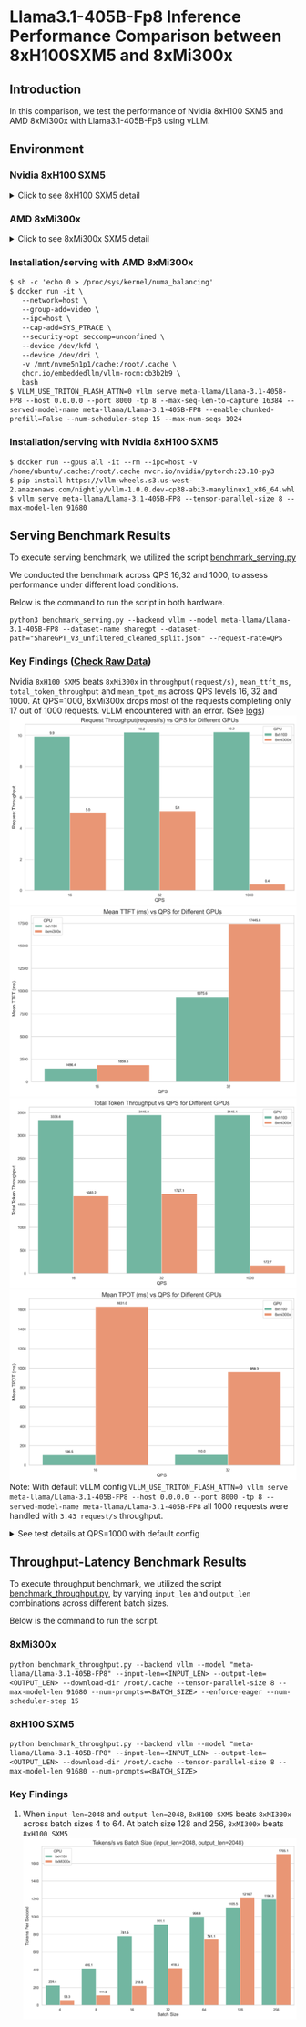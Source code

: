 # Llama3.1-405B-Fp8 Inference Performance Comparison between 8xH100SXM5 and 8xMi300x

## Introduction
In this comparison, we test the performance of Nvidia 8xH100 SXM5 and AMD 8xMi300x with Llama3.1-405B-Fp8 using vLLM.

## Environment
### Nvidia 8xH100 SXM5
<details>
<summary>Click to see 8xH100 SXM5 detail</summary>

    PyTorch version: 2.5.1+cu124
    Is debug build: False
    CUDA used to build PyTorch: 12.4
    ROCM used to build PyTorch: N/A

    OS: Ubuntu 22.04.3 LTS (x86_64)
    GCC version: (Ubuntu 11.4.0-1ubuntu1~22.04) 11.4.0
    Clang version: Could not collect
    CMake version: version 3.27.6
    Libc version: glibc-2.35
    
    Python version: 3.10.12 (main, Jun 11 2023, 05:26:28) [GCC 11.4.0] (64-bit runtime)
    Python platform: Linux-6.8.0-47-generic-x86_64-with-glibc2.35
    Is CUDA available: True
    CUDA runtime version: 12.2.140
    CUDA_MODULE_LOADING set to: LAZY
    GPU models and configuration: 
    GPU 0: NVIDIA H100 80GB HBM3
    GPU 1: NVIDIA H100 80GB HBM3
    GPU 2: NVIDIA H100 80GB HBM3
    GPU 3: NVIDIA H100 80GB HBM3
    GPU 4: NVIDIA H100 80GB HBM3
    GPU 5: NVIDIA H100 80GB HBM3
    GPU 6: NVIDIA H100 80GB HBM3
    GPU 7: NVIDIA H100 80GB HBM3

    Nvidia driver version: 550.90.12
    cuDNN version: Probably one of the following:
    /usr/lib/x86_64-linux-gnu/libcudnn.so.8.9.5
    /usr/lib/x86_64-linux-gnu/libcudnn_adv_infer.so.8.9.5
    /usr/lib/x86_64-linux-gnu/libcudnn_adv_train.so.8.9.5
    /usr/lib/x86_64-linux-gnu/libcudnn_cnn_infer.so.8.9.5
    /usr/lib/x86_64-linux-gnu/libcudnn_cnn_train.so.8.9.5
    /usr/lib/x86_64-linux-gnu/libcudnn_ops_infer.so.8.9.5
    /usr/lib/x86_64-linux-gnu/libcudnn_ops_train.so.8.9.5
    HIP runtime version: N/A
    MIOpen runtime version: N/A
    Is XNNPACK available: True
    
    CPU:
    Architecture:                         x86_64
    CPU op-mode(s):                       32-bit, 64-bit
    Address sizes:                        52 bits physical, 57 bits virtual
    Byte Order:                           Little Endian
    CPU(s):                               208
    On-line CPU(s) list:                  0-207
    Vendor ID:                            GenuineIntel
    Model name:                           Intel(R) Xeon(R) Platinum 8480+
    CPU family:                           6
    Model:                                143
    Thread(s) per core:                   2
    Core(s) per socket:                   52
    Socket(s):                            2
    Stepping:                             8
    BogoMIPS:                             4000.00
    Flags:                                fpu vme de pse tsc msr pae mce cx8 apic sep mtrr pge mca cmov pat pse36 clflush mmx fxsr sse sse2 ss ht syscall nx pdpe1gb rdtscp lm constant_tsc arch_perfmon rep_good nopl xtopology cpuid tsc_known_freq pni pclmulqdq vmx ssse3 fma cx16 pdcm pcid sse4_1 sse4_2 x2apic movbe popcnt tsc_deadline_timer aes xsave avx f16c rdrand hypervisor lahf_lm abm 3dnowprefetch cpuid_fault ssbd ibrs ibpb stibp ibrs_enhanced tpr_shadow flexpriority ept vpid ept_ad fsgsbase tsc_adjust bmi1 avx2 smep bmi2 erms invpcid avx512f avx512dq rdseed adx smap avx512ifma clflushopt clwb avx512cd sha_ni avx512bw avx512vl xsaveopt xsavec xgetbv1 xsaves avx_vnni avx512_bf16 wbnoinvd arat vnmi avx512vbmi umip pku ospke waitpkg avx512_vbmi2 gfni vaes vpclmulqdq avx512_vnni avx512_bitalg avx512_vpopcntdq la57 rdpid bus_lock_detect cldemote movdiri movdir64b fsrm md_clear serialize tsxldtrk avx512_fp16 arch_capabilities
    Virtualization:                       VT-x
    Hypervisor vendor:                    KVM
    Virtualization type:                  full
    L1d cache:                            6.5 MiB (208 instances)
    L1i cache:                            6.5 MiB (208 instances)
    L2 cache:                             416 MiB (104 instances)
    L3 cache:                             32 MiB (2 instances)
    NUMA node(s):                         2
    NUMA node0 CPU(s):                    0-103
    NUMA node1 CPU(s):                    104-207
    Vulnerability Gather data sampling:   Not affected
    Vulnerability Itlb multihit:          Not affected
    Vulnerability L1tf:                   Not affected
    Vulnerability Mds:                    Not affected
    Vulnerability Meltdown:               Not affected
    Vulnerability Mmio stale data:        Unknown: No mitigations
    Vulnerability Reg file data sampling: Not affected
    Vulnerability Retbleed:               Not affected
    Vulnerability Spec rstack overflow:   Not affected
    Vulnerability Spec store bypass:      Mitigation; Speculative Store Bypass disabled via prctl
    Vulnerability Spectre v1:             Mitigation; usercopy/swapgs barriers and __user pointer sanitization
    Vulnerability Spectre v2:             Mitigation; Enhanced / Automatic IBRS; IBPB conditional; RSB filling; PBRSB-eIBRS SW sequence; BHI SW loop, KVM SW loop
    Vulnerability Srbds:                  Not affected
    Vulnerability Tsx async abort:        Mitigation; TSX disabled
    
    Versions of relevant libraries:
    [pip3] numpy==1.26.4
    [pip3] nvidia-cublas-cu12==12.4.5.8
    [pip3] nvidia-cuda-cupti-cu12==12.4.127
    [pip3] nvidia-cuda-nvrtc-cu12==12.4.127
    [pip3] nvidia-cuda-runtime-cu12==12.4.127
    [pip3] nvidia-cudnn-cu12==9.1.0.70
    [pip3] nvidia-cufft-cu12==11.2.1.3
    [pip3] nvidia-curand-cu12==10.3.5.147
    [pip3] nvidia-cusolver-cu12==11.6.1.9
    [pip3] nvidia-cusparse-cu12==12.3.1.170
    [pip3] nvidia-dali-cuda120==1.30.0
    [pip3] nvidia-ml-py==12.560.30
    [pip3] nvidia-nccl-cu12==2.21.5
    [pip3] nvidia-nvjitlink-cu12==12.4.127
    [pip3] nvidia-nvtx-cu12==12.4.127
    [pip3] nvidia-pyindex==1.0.9
    [pip3] onnx==1.14.0
    [pip3] pynvml==11.4.1
    [pip3] pytorch-quantization==2.1.2
    [pip3] pyzmq==25.1.1
    [pip3] torch==2.5.1
    [pip3] torch-tensorrt==0.0.0
    [pip3] torchdata==0.7.0a0
    [pip3] torchtext==0.16.0a0
    [pip3] torchvision==0.20.1
    [pip3] transformers==4.46.2
    [pip3] triton==3.1.0
    [conda] Could not collect
    ROCM Version: Could not collect
    Neuron SDK Version: N/A
    vLLM Version: 0.6.3.post2.dev308+gb489fc3c
    vLLM Build Flags:
    CUDA Archs: 5.2 6.0 6.1 7.0 7.2 7.5 8.0 8.6 8.7 9.0+PTX; ROCm: Disabled; Neuron: Disabled
    GPU Topology:
    GPU0	GPU1	GPU2	GPU3	GPU4	GPU5	GPU6	GPU7	NIC0	CPU Affinity	NUMA Affinity	GPU NUMA ID
    GPU0	 X 	NV18	NV18	NV18	NV18	NV18	NV18	NV18	SYS	0-103	0		N/A
    GPU1	NV18	 X 	NV18	NV18	NV18	NV18	NV18	NV18	SYS	0-103	0		N/A
    GPU2	NV18	NV18	 X 	NV18	NV18	NV18	NV18	NV18	SYS	0-103	0		N/A
    GPU3	NV18	NV18	NV18	 X 	NV18	NV18	NV18	NV18	SYS	0-103	0		N/A
    GPU4	NV18	NV18	NV18	NV18	 X 	NV18	NV18	NV18	SYS	104-207	1		N/A
    GPU5	NV18	NV18	NV18	NV18	NV18	 X 	NV18	NV18	SYS	104-207	1		N/A
    GPU6	NV18	NV18	NV18	NV18	NV18	NV18	 X 	NV18	SYS	104-207	1		N/A
    GPU7	NV18	NV18	NV18	NV18	NV18	NV18	NV18	 X 	SYS	104-207	1		N/A
    NIC0	SYS	SYS	SYS	SYS	SYS	SYS	SYS	SYS	 X 				
    
    Legend:
    
      X    = Self
      SYS  = Connection traversing PCIe as well as the SMP interconnect between NUMA nodes (e.g., QPI/UPI)
      NODE = Connection traversing PCIe as well as the interconnect between PCIe Host Bridges within a NUMA node
      PHB  = Connection traversing PCIe as well as a PCIe Host Bridge (typically the CPU)
      PXB  = Connection traversing multiple PCIe bridges (without traversing the PCIe Host Bridge)
      PIX  = Connection traversing at most a single PCIe bridge
      NV#  = Connection traversing a bonded set of # NVLinks
    
    NIC Legend:
    
      NIC0: mlx5_0
    
    NVIDIA_VISIBLE_DEVICES=all
    CUBLAS_VERSION=12.2.5.6
    NVIDIA_REQUIRE_CUDA=cuda>=9.0
    CUDA_CACHE_DISABLE=1
    TORCH_CUDA_ARCH_LIST=5.2 6.0 6.1 7.0 7.2 7.5 8.0 8.6 8.7 9.0+PTX
    NCCL_VERSION=2.19.3
    NVIDIA_DRIVER_CAPABILITIES=compute,utility,video
    NVIDIA_PRODUCT_NAME=PyTorch
    CUDA_VERSION=12.2.2.009
    PYTORCH_VERSION=2.1.0a0+32f93b1
    PYTORCH_BUILD_NUMBER=0
    CUDNN_VERSION=8.9.5.29
    PYTORCH_HOME=/opt/pytorch/pytorch
    LD_LIBRARY_PATH=/usr/local/lib/python3.10/dist-packages/cv2/../../lib64:/usr/local/lib/python3.10/dist-packages/torch/lib:/usr/local/lib/python3.10/dist-packages/torch_tensorrt/lib:/usr/local/cuda/compat/lib:/usr/local/nvidia/lib:/usr/local/nvidia/lib64
    NVIDIA_BUILD_ID=71422337
    CUDA_DRIVER_VERSION=535.104.05
    PYTORCH_BUILD_VERSION=2.1.0a0+32f93b1
    CUDA_HOME=/usr/local/cuda
    CUDA_HOME=/usr/local/cuda
    CUDA_MODULE_LOADING=LAZY
    NVIDIA_REQUIRE_JETPACK_HOST_MOUNTS=
    NVIDIA_PYTORCH_VERSION=23.10
    TORCH_ALLOW_TF32_CUBLAS_OVERRIDE=1
</details>

### AMD 8xMi300x
<details>
<summary>Click to see 8xMi300x SXM5 detail</summary>
       
       Collecting environment information...
       WARNING 11-18 11:00:24 rocm.py:13] `fork` method is not supported by ROCm. VLLM_WORKER_MULTIPROC_METHOD is overridden to `spawn` instead.
       PyTorch version: 2.6.0.dev20240918+rocm6.2
       Is debug build: False
       CUDA used to build PyTorch: N/A
       ROCM used to build PyTorch: 6.2.41133-dd7f95766

       OS: Ubuntu 20.04.6 LTS (x86_64)
       GCC version: (Ubuntu 9.4.0-1ubuntu1~20.04.2) 9.4.0
       Clang version: 18.0.0git (https://github.com/RadeonOpenCompute/llvm-project roc-6.2.0 24292 26466ce804ac523b398608f17388eb6d605a3f09)
       CMake version: version 3.26.4
       Libc version: glibc-2.31       

       Python version: 3.9.19 (main, May  6 2024, 19:43:03)  [GCC 11.2.0] (64-bit runtime)
       Python platform: Linux-6.8.0-48-generic-x86_64-with-glibc2.31
       Is CUDA available: True
       CUDA runtime version: Could not collect
       CUDA_MODULE_LOADING set to: LAZY
       GPU models and configuration: AMD Instinct MI300X (gfx942:sramecc+:xnack-)
       Nvidia driver version: Could not collect
       cuDNN version: Could not collect
       HIP runtime version: 6.2.41133
       MIOpen runtime version: 3.2.0
       Is XNNPACK available: True       

       CPU:
       Architecture:                         x86_64
       CPU op-mode(s):                       32-bit, 64-bit
       Byte Order:                           Little Endian
       Address sizes:                        46 bits physical, 57 bits virtual
       CPU(s):                               128
       On-line CPU(s) list:                  0-127
       Thread(s) per core:                   2
       Core(s) per socket:                   32
       Socket(s):                            2
       NUMA node(s):                         2
       Vendor ID:                            GenuineIntel
       CPU family:                           6
       Model:                                143
       Model name:                           Intel(R) Xeon(R) Platinum 8462Y+
       Stepping:                             8
       CPU MHz:                              798.376
       CPU max MHz:                          4100.0000
       CPU min MHz:                          800.0000
       BogoMIPS:                             5600.00
       Virtualization:                       VT-x
       L1d cache:                            3 MiB
       L1i cache:                            2 MiB
       L2 cache:                             128 MiB
       L3 cache:                             120 MiB
       NUMA node0 CPU(s):                    0,2,4,6,8,10,12,14,16,18,20,22,24,26,28,30,32,34,36,38,40,42,44,46,48,50,52,54,56,58,60,62,64,66,68,70,72,74,76,78,80,82,84,86,88,90,92,94,96,98,100,102,104,106,108,110,112,114,116,118,120,122,124,126
       NUMA node1 CPU(s):                    1,3,5,7,9,11,13,15,17,19,21,23,25,27,29,31,33,35,37,39,41,43,45,47,49,51,53,55,57,59,61,63,65,67,69,71,73,75,77,79,81,83,85,87,89,91,93,95,97,99,101,103,105,107,109,111,113,115,117,119,121,123,125,127
       Vulnerability Gather data sampling:   Not affected
       Vulnerability Itlb multihit:          Not affected
       Vulnerability L1tf:                   Not affected
       Vulnerability Mds:                    Not affected
       Vulnerability Meltdown:               Not affected
       Vulnerability Mmio stale data:        Not affected
       Vulnerability Reg file data sampling: Not affected
       Vulnerability Retbleed:               Not affected
       Vulnerability Spec rstack overflow:   Not affected
       Vulnerability Spec store bypass:      Mitigation; Speculative Store Bypass disabled via prctl
       Vulnerability Spectre v1:             Mitigation; usercopy/swapgs barriers and __user pointer sanitization
       Vulnerability Spectre v2:             Mitigation; Enhanced / Automatic IBRS; IBPB conditional; RSB filling; PBRSB-eIBRS SW sequence; BHI BHI_DIS_S
       Vulnerability Srbds:                  Not affected
       Vulnerability Tsx async abort:        Not affected
       Flags:                                fpu vme de pse tsc msr pae mce cx8 apic sep mtrr pge mca cmov pat pse36 clflush dts acpi mmx fxsr sse sse2 ss ht tm pbe syscall nx pdpe1gb rdtscp lm constant_tsc art arch_perfmon pebs bts rep_good nopl xtopology nonstop_tsc cpuid aperfmperf tsc_known_freq pni pclmulqdq dtes64 monitor ds_cpl vmx smx est tm2 ssse3 sdbg fma cx16 xtpr pdcm pcid dca sse4_1 sse4_2 x2apic movbe popcnt tsc_deadline_timer aes xsave avx f16c rdrand lahf_lm abm 3dnowprefetch cpuid_fault epb cat_l3 cat_l2 cdp_l3 cdp_l2 ssbd mba ibrs ibpb stibp ibrs_enhanced tpr_shadow flexpriority ept vpid ept_ad fsgsbase tsc_adjust bmi1 avx2 smep bmi2 erms invpcid cqm rdt_a avx512f avx512dq rdseed adx smap avx512ifma clflushopt clwb intel_pt avx512cd sha_ni avx512bw avx512vl xsaveopt xsavec xgetbv1 xsaves cqm_llc cqm_occup_llc cqm_mbm_total cqm_mbm_local split_lock_detect user_shstk avx_vnni avx512_bf16 wbnoinvd dtherm ida arat pln pts hfi vnmi avx512vbmi umip pku ospke waitpkg avx512_vbmi2 gfni vaes vpclmulqdq avx512_vnni avx512_bitalg tme avx512_vpopcntdq la57 rdpid bus_lock_detect cldemote movdiri movdir64b enqcmd fsrm md_clear serialize tsxldtrk pconfig arch_lbr ibt amx_bf16 avx512_fp16 amx_tile amx_int8 flush_l1d arch_capabilities       

       Versions of relevant libraries:
       [pip3] mypy==1.8.0
       [pip3] mypy-extensions==1.0.0
       [pip3] numpy==1.26.4
       [pip3] optree==0.9.1
       [pip3] pytorch-triton-rocm==3.1.0+5fe38ffd73
       [pip3] pyzmq==26.2.0
       [pip3] torch==2.6.0.dev20240918+rocm6.2
       [pip3] torchvision==0.20.0.dev20240918+rocm6.2
       [pip3] transformers==4.45.2
       [pip3] triton==3.0.0
       [conda] No relevant packages
       ROCM Version: 6.2.41133-dd7f95766
       Neuron SDK Version: N/A
       vLLM Version: 0.6.3.dev109+gcb3b2b9b.d20241010
       vLLM Build Flags:
       CUDA Archs: Not Set; ROCm: Disabled; Neuron: Disabled
       GPU Topology:
       ============================ ROCm System Management Interface ============================
       ================================ Weight between two GPUs =================================
              GPU0         GPU1         GPU2         GPU3         GPU4         GPU5         GPU6         GPU7         
       GPU0   0            15           15           15           15           15           15           15           
       GPU1   15           0            15           15           15           15           15           15           
       GPU2   15           15           0            15           15           15           15           15           
       GPU3   15           15           15           0            15           15           15           15           
       GPU4   15           15           15           15           0            15           15           15           
       GPU5   15           15           15           15           15           0            15           15           
       GPU6   15           15           15           15           15           15           0            15           
       GPU7   15           15           15           15           15           15           15           0                   

       ================================= Hops between two GPUs ==================================
              GPU0         GPU1         GPU2         GPU3         GPU4         GPU5         GPU6         GPU7         
       GPU0   0            1            1            1            1            1            1            1            
       GPU1   1            0            1            1            1            1            1            1            
       GPU2   1            1            0            1            1            1            1            1            
       GPU3   1            1            1            0            1            1            1            1            
       GPU4   1            1            1            1            0            1            1            1            
       GPU5   1            1            1            1            1            0            1            1            
       GPU6   1            1            1            1            1            1            0            1            
       GPU7   1            1            1            1            1            1            1            0                   

       =============================== Link Type between two GPUs ===============================
              GPU0         GPU1         GPU2         GPU3         GPU4         GPU5         GPU6         GPU7         
       GPU0   0            XGMI         XGMI         XGMI         XGMI         XGMI         XGMI         XGMI         
       GPU1   XGMI         0            XGMI         XGMI         XGMI         XGMI         XGMI         XGMI         
       GPU2   XGMI         XGMI         0            XGMI         XGMI         XGMI         XGMI         XGMI         
       GPU3   XGMI         XGMI         XGMI         0            XGMI         XGMI         XGMI         XGMI         
       GPU4   XGMI         XGMI         XGMI         XGMI         0            XGMI         XGMI         XGMI         
       GPU5   XGMI         XGMI         XGMI         XGMI         XGMI         0            XGMI         XGMI         
       GPU6   XGMI         XGMI         XGMI         XGMI         XGMI         XGMI         0            XGMI         
       GPU7   XGMI         XGMI         XGMI         XGMI         XGMI         XGMI         XGMI         0                   

       ======================================= Numa Nodes =======================================
       GPU[0]		: (Topology) Numa Node: 0
       GPU[0]		: (Topology) Numa Affinity: 0
       GPU[1]		: (Topology) Numa Node: 0
       GPU[1]		: (Topology) Numa Affinity: 0
       GPU[2]		: (Topology) Numa Node: 0
       GPU[2]		: (Topology) Numa Affinity: 0
       GPU[3]		: (Topology) Numa Node: 0
       GPU[3]		: (Topology) Numa Affinity: 0
       GPU[4]		: (Topology) Numa Node: 1
       GPU[4]		: (Topology) Numa Affinity: 1
       GPU[5]		: (Topology) Numa Node: 1
       GPU[5]		: (Topology) Numa Affinity: 1
       GPU[6]		: (Topology) Numa Node: 1
       GPU[6]		: (Topology) Numa Affinity: 1
       GPU[7]		: (Topology) Numa Node: 1
       GPU[7]		: (Topology) Numa Affinity: 1
       ================================== End of ROCm SMI Log ===================================
</details>

### Installation/serving with AMD 8xMi300x
```shell
$ sh -c 'echo 0 > /proc/sys/kernel/numa_balancing'
$ docker run -it \
   --network=host \
   --group-add=video \
   --ipc=host \
   --cap-add=SYS_PTRACE \
   --security-opt seccomp=unconfined \
   --device /dev/kfd \
   --device /dev/dri \
   -v /mnt/nvme5n1p1/cache:/root/.cache \
   ghcr.io/embeddedllm/vllm-rocm:cb3b2b9 \
   bash
$ VLLM_USE_TRITON_FLASH_ATTN=0 vllm serve meta-llama/Llama-3.1-405B-FP8 --host 0.0.0.0 --port 8000 -tp 8 --max-seq-len-to-capture 16384 --served-model-name meta-llama/Llama-3.1-405B-FP8 --enable-chunked-prefill=False --num-scheduler-step 15 --max-num-seqs 1024 
```

### Installation/serving with Nvidia 8xH100 SXM5
```shell
$ docker run --gpus all -it --rm --ipc=host -v /home/ubuntu/.cache:/root/.cache nvcr.io/nvidia/pytorch:23.10-py3
$ pip install https://vllm-wheels.s3.us-west-2.amazonaws.com/nightly/vllm-1.0.0.dev-cp38-abi3-manylinux1_x86_64.whl
$ vllm serve meta-llama/Llama-3.1-405B-FP8 --tensor-parallel-size 8 --max-model-len 91680
```
## Serving Benchmark Results
To execute serving benchmark, we utilized the script [benchmark_serving.py](https://github.com/vllm-project/vllm/blob/main/benchmarks/benchmark_serving.py)

We conducted the benchmark across QPS 16,32 and 1000, to assess performance under different load conditions.

Below is the command to run the script in both hardware.
```shell
python3 benchmark_serving.py --backend vllm --model meta-llama/Llama-3.1-405B-FP8 --dataset-name sharegpt --dataset-path="ShareGPT_V3_unfiltered_cleaned_split.json" --request-rate=QPS
```
### Key Findings ([Check Raw Data](raw_data/))
Nvidia `8xH100 SXM5` beats `8xMi300x` in `throughput(request/s)`, `mean_ttft_ms`, `total_token_throughput` and `mean_tpot_ms` across QPS levels 16, 32 and 1000. At QPS=1000, 8xMi300x drops most of the requests
completing only 17 out of 1000 requests. vLLM encountered with an error. (See [logs](issues/serving-benchmark-error-qps1000.txt))
![request_throughput_vs_qps_comparison_gpus.png](images/request_throughput_vs_qps_comparison_gpus.png)
![mean_ttft_vs_qps_comparison_gpus.png](images/mean_ttft_vs_qps_comparison_gpus.png)
![total_token_throughput_vs_qps_comparison_gpus.png](images/total_token_throughput_vs_qps_comparison_gpus.png)
![mean_tpot_ms_vs_qps_comparison_gpus.png](images/mean_tpot_ms_vs_qps_comparison_gpus.png)
Note: With default vLLM config `VLLM_USE_TRITON_FLASH_ATTN=0 vllm serve meta-llama/Llama-3.1-405B-FP8 --host 0.0.0.0 --port 8000 -tp 8 --served-model-name meta-llama/Llama-3.1-405B-FP8` all 1000 requests were handled with `3.43 request/s` throughput.
<details>
<summary>See test details at QPS=1000 with default config</summary>
    
    Traffic request rate: 1000.0
    100%|████████████████████████████████████████████████████████████████████████████████████████████████████████████████████████████████████| 1000/1000 [04:51<00:00,  3.43it/s]
    ============ Serving Benchmark Result ============
    Successful requests:                     1000      
    Benchmark duration (s):                  291.60    
    Total input tokens:                      215196    
    Total generated tokens:                  121898    
    Request throughput (req/s):              3.43      
    Output token throughput (tok/s):         418.04    
    Total Token throughput (tok/s):          1156.03   
    ---------------Time to First Token----------------
    Mean TTFT (ms):                          53199.74  
    Median TTFT (ms):                        27004.71  
    P99 TTFT (ms):                           190858.57 
    -----Time per Output Token (excl. 1st token)------
    Mean TPOT (ms):                          309.66    
    Median TPOT (ms):                        326.85    
    P99 TPOT (ms):                           473.73    
    ---------------Inter-token Latency----------------
    Mean ITL (ms):                           288.29    
    Median ITL (ms):                         323.70    
    P99 ITL (ms):                            525.53    
    ==================================================
</details>

## Throughput-Latency Benchmark Results
To execute throughput benchmark, we utilized the script [benchmark_throughput.py](https://github.com/vllm-project/vllm/blob/main/benchmarks/benchmark_throughput.py), by varying `input_len` and `output_len` combinations
across different batch sizes.

Below is the command to run the script.
### 8xMi300x
```shell
python benchmark_throughput.py --backend vllm --model "meta-llama/Llama-3.1-405B-FP8" --input-len=<INPUT_LEN> --output-len=<OUTPUT_LEN> --download-dir /root/.cache --tensor-parallel-size 8 --max-model-len 91680 --num-prompts=<BATCH_SIZE> --enforce-eager --num-scheduler-step 15
```
### 8xH100 SXM5
```shell
python benchmark_throughput.py --backend vllm --model "meta-llama/Llama-3.1-405B-FP8" --input-len=<INPUT_LEN> --output-len=<OUTPUT_LEN> --download-dir /root/.cache --tensor-parallel-size 8 --max-model-len 91680 --num-prompts=<BATCH_SIZE>
```
### Key Findings
1. When `input-len=2048` and `output-len=2048`, `8xH100 SXM5` beats `8xMI300x` across batch sizes 4 to 64. At batch size
128 and 256, `8xMI300x` beats `8xH100 SXM5`
![tokens_per_second_vs_batch_size_2048_2048_comparison_gpus.png](images/tokens_per_second_vs_batch_size_2048_2048_comparison_gpus.png)

